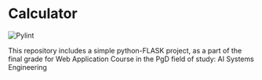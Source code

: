 # Calculator
![Pylint](https://github.com/JohnnyIronworker/Calculator/actions/workflows/pylint.yml/badge.svg)

This repository includes a simple python-FLASK project, as a part of the final grade for Web Application Course in the PgD field of study: AI Systems Engineering 
